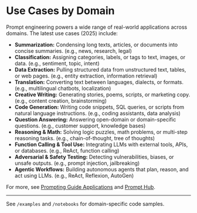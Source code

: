 # Use Cases by Domain

Prompt engineering powers a wide range of real-world applications across domains. The latest use cases (2025) include:

- **Summarization:** Condensing long texts, articles, or documents into concise summaries. (e.g., news, research, legal)
- **Classification:** Assigning categories, labels, or tags to text, images, or data. (e.g., sentiment, topic, intent)
- **Data Extraction:** Pulling structured data from unstructured text, tables, or web pages. (e.g., entity extraction, information retrieval)
- **Translation:** Converting text between languages, dialects, or formats. (e.g., multilingual chatbots, localization)
- **Creative Writing:** Generating stories, poems, scripts, or marketing copy. (e.g., content creation, brainstorming)
- **Code Generation:** Writing code snippets, SQL queries, or scripts from natural language instructions. (e.g., coding assistants, data analysis)
- **Question Answering:** Answering open-domain or domain-specific questions. (e.g., customer support, knowledge bases)
- **Reasoning & Math:** Solving logic puzzles, math problems, or multi-step reasoning tasks. (e.g., chain-of-thought, tree of thoughts)
- **Function Calling & Tool Use:** Integrating LLMs with external tools, APIs, or databases. (e.g., ReAct, function calling)
- **Adversarial & Safety Testing:** Detecting vulnerabilities, biases, or unsafe outputs. (e.g., prompt injection, jailbreaking)
- **Agentic Workflows:** Building autonomous agents that plan, reason, and act using LLMs. (e.g., ReAct, Reflexion, AutoGen)

For more, see [Prompting Guide Applications](https://www.promptingguide.ai/applications) and [Prompt Hub](https://www.promptingguide.ai/prompts).

---

See `/examples` and `/notebooks` for domain-specific code samples.

